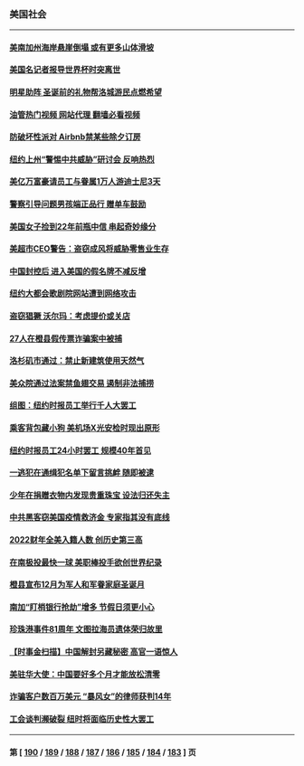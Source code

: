 ### 美国社会
---
#### [美南加州海岸悬崖倒塌 或有更多山体滑坡](../../pages/ncid1078160/n13882411.md?12110845) 
#### [美国名记者报导世界杯时突离世](../../pages/ncid1078160/n13882198.md?12110845) 
#### [明星助阵 圣诞前的礼物帮洛城游民点燃希望](../../pages/ncid1078160/n13881980.md?12110845) 
#### [油管热门视频 网站代理 翻墙必看视频](http://138.2.39.72:81/youtube.html?epic-marker?12110845)
#### [防破坏性派对 Airbnb禁某些除夕订房](../../pages/ncid1078160/n13881829.md?12110845) 
#### [纽约上州“警惕中共威胁”研讨会 反响热烈](../../pages/ncid1078160/n13881755.md?12110845) 
#### [美亿万富豪请员工与眷属1万人游迪士尼3天](../../pages/ncid1078160/n13881745.md?12110845) 
#### [警察引导问题男孩端正品行 赠单车鼓励](../../pages/ncid1078160/n13881442.md?12110845) 
#### [美国女子捡到22年前瓶中信 串起奇妙缘分](../../pages/ncid1078160/n13881494.md?12110845) 
#### [美超市CEO警告：盗窃成风将威胁零售业生存](../../pages/ncid1078160/n13881306.md?12110845) 
#### [中国封控后 进入美国的假名牌不减反增](../../pages/ncid1078160/n13881427.md?12110845) 
#### [纽约大都会歌剧院网站遭到网络攻击](../../pages/ncid1078160/n13881407.md?12110845) 
#### [盗窃猖獗 沃尔玛：考虑提价或关店](../../pages/ncid1078160/n13881247.md?12110845) 
#### [27人在橙县假传票诈骗案中被捕](../../pages/ncid1078160/n13881240.md?12110845) 
#### [洛杉矶市通过：禁止新建筑使用天然气](../../pages/ncid1078160/n13881189.md?12110845) 
#### [美众院通过法案禁鱼翅交易 遏制非法捕捞](../../pages/ncid1078160/n13881161.md?12110845) 
#### [组图：纽约时报员工举行千人大罢工](../../pages/ncid1078160/n13881099.md?12110845) 
#### [乘客背包藏小狗 美机场X光安检时现出原形](../../pages/ncid1078160/n13880783.md?12110845) 
#### [纽约时报员工24小时罢工 规模40年首见](../../pages/ncid1078160/n13881008.md?12110845) 
#### [一逃犯在通缉犯名单下留言挑衅 随即被逮](../../pages/ncid1078160/n13880763.md?12110845) 
#### [少年在捐赠衣物内发现贵重珠宝 设法归还失主](../../pages/ncid1078160/n13880661.md?12110845) 
#### [中共黑客窃美国疫情救济金 专家指其没有底线](../../pages/ncid1078160/n13880656.md?12110845) 
#### [2022财年全美入籍人数 创历史第三高](../../pages/ncid1078160/n13880629.md?12110845) 
#### [在南极投最快一球 美职棒投手欲创世界纪录](../../pages/ncid1078160/n13880591.md?12110845) 
#### [橙县宣布12月为军人和军眷家庭圣诞月](../../pages/ncid1078160/n13880600.md?12110845) 
#### [南加“盯梢银行抢劫”增多 节假日须更小心](../../pages/ncid1078160/n13880487.md?12110845) 
#### [珍珠港事件81周年 文图拉海员遗体荣归故里](../../pages/ncid1078160/n13880435.md?12110845) 
#### [【时事金扫描】中国解封另藏秘密 高官一语惊人](../../pages/ncid1078160/n13880420.md?12110845) 
#### [美驻华大使：中国要好多个月才能放松清零](../../pages/ncid1078160/n13880375.md?12110845) 
#### [诈骗客户数百万美元 “暴风女”的律师获判14年](../../pages/ncid1078160/n13880342.md?12110845) 
#### [工会谈判濒破裂 纽时将面临历史性大罢工](../../pages/ncid1078160/n13880269.md?12110845) 

---
#### 第 [ [190](./190.md?12110845) / [189](./189.md?12110845) / [188](./188.md?12110845) / [187](./187.md?12110845) / [186](./186.md?12110845) / [185](./185.md?12110845) / [184](./184.md?12110845) / [183](./183.md?12110845) ] 页

